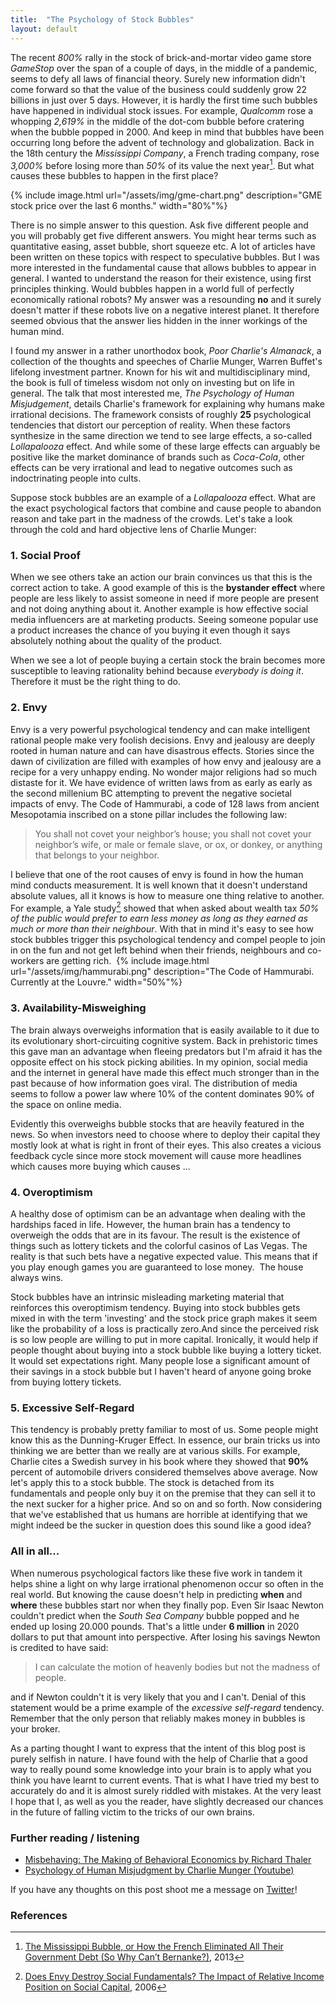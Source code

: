 ```yaml
---
title:  "The Psychology of Stock Bubbles"
layout: default
---
```



The recent *800%* rally in the stock of brick-and-mortar video game store *GameStop* over the span of a couple of days, in the middle of a pandemic, seems to defy all laws of financial theory. Surely new information didn't come forward so that the value of the business could suddenly grow 22 billions in just over 5 days. However, it is hardly the first time such bubbles have happened in individual stock issues. For example, *Qualcomm* rose a whopping *2,619%* in the middle of the dot-com bubble before cratering when the bubble popped in 2000. And keep in mind that bubbles have been occurring long before the advent of technology and globalization. Back in the 18th century the *Mississippi Company*, a French trading company, rose *3,000%* before losing more than *50%* of its value the next year[^missisippi]. But what causes these bubbles to happen in the first place? 

{% include image.html url="/assets/img/gme-chart.png" description="GME stock price over the last 6 months."  width="80%"%}

There is no simple answer to this question. Ask five different people and you will probably get five different answers. You might hear terms such as quantitative easing, asset bubble, short squeeze etc. A lot of articles have been written on these topics with respect to speculative bubbles. But I was more interested in the fundamental cause that allows bubbles to appear in general. I wanted to understand the reason for their existence, using first principles thinking. Would bubbles happen in a world full of perfectly economically rational robots? My answer was a resounding **no** and it surely doesn't matter if these robots live on a negative interest planet. It therefore seemed obvious that the answer lies hidden in the inner workings of the human mind. 

I found my answer in a rather unorthodox book, *Poor Charlie's Almanack*, a collection of the thoughts and speeches of Charlie Munger, Warren Buffet's lifelong investment partner. Known for his wit and multidisciplinary mind, the book is full of timeless wisdom not only on investing but on life in general. The talk that most interested me, *The Psychology of Human Misjudgement*, details Charlie's framework for explaining why humans make irrational decisions. The framework consists of roughly **25** psychological tendencies that distort our perception of reality. When these factors synthesize in the same direction we tend to see large effects, a so-called *Lollapalooza* effect. And while some of these large effects can arguably be positive like the market dominance of brands such as *Coca-Cola*, other effects can be very irrational and lead to negative outcomes such as indoctrinating people into cults.  

Suppose stock bubbles are an example of a *Lollapalooza* effect. What are the exact psychological factors that combine and cause people to abandon reason and take part in the madness of the crowds. Let's take a look through the cold and hard objective lens of Charlie Munger:

### 1. Social Proof    
When we see others take an action our brain convinces us that this is the correct action to take. A good example of this is the **bystander effect** where people are less likely to assist someone in need if more people are present and not doing anything about it. Another example is how effective social media influencers are at marketing products. Seeing someone popular use a product increases the chance of you buying it even though it says absolutely nothing about the quality of the product.

When we see a lot of people buying a certain stock the brain becomes more susceptible to leaving rationality behind because *everybody is doing it*. Therefore it must be the right thing to do. 

### 2. Envy
Envy is a very powerful psychological tendency and can make intelligent rational people make very foolish decisions. Envy and jealousy are deeply rooted in human nature and can have disastrous effects. Stories since the dawn of civilization are filled with examples of how envy and jealousy are a recipe for a very unhappy ending. No wonder major religions had so much distaste for it. We have evidence of written laws from as early as early as the second millenium BC attempting to prevent the negative societal impacts of envy. The Code of Hammurabi, a code of 128 laws from ancient Mesopotamia inscribed on a stone pillar includes the following law: 

>You shall not covet your neighbor’s house; you shall not covet your neighbor’s wife, or male or female slave, or ox, or donkey, or anything that belongs to your neighbor.

I believe that one of the root causes of envy is found in how the human mind conducts measurement. It is well known that it doesn't understand absolute values, all it knows is how to measure one thing relative to another. For example, a Yale study[^income] showed that when asked about wealth tax *50% of the public would prefer to earn less money as long as they earned as much or more than their neighbour*. With that in mind it's easy to see how stock bubbles trigger this psychological tendency and compel people to join in on the fun and not get left behind when their friends, neighbours and co-workers are getting rich. 
{% include image.html url="/assets/img/hammurabi.png" description="The Code of Hammurabi. Currently at the Louvre." width="50%"%}

### 3. Availability-Misweighing
The brain always overweighs information that is easily available to it due to its evolutionary short-circuiting cognitive system. Back in prehistoric times this gave man an advantage when fleeing predators but I'm afraid it has the opposite effect on his stock picking abilities. In my opinion, social media and the internet in general have made this effect much stronger than in the past because of how information goes viral. The distribution of media seems to follow a power law where 10% of the content dominates 90% of the space on online media.    

Evidently this overweighs bubble stocks that are heavily featured in the news. So when investors need to choose where to deploy their capital they mostly look at what is right in front of their eyes. This also creates a vicious feedback cycle since more stock movement will cause more headlines which causes more buying which causes ...

### 4. Overoptimism
A healthy dose of optimism can be an advantage when dealing with the hardships faced in life. However, the human brain has a tendency to overweigh the odds that are in its favour. The result is the existence of things such as lottery tickets and the colorful casinos of Las Vegas. The reality is that such bets have a negative expected value. This means that if you play enough games you are guaranteed to lose money.  The house always wins.


Stock bubbles have an intrinsic misleading marketing material that reinforces this overoptimism tendency. Buying into stock bubbles gets mixed in with the term 'investing' and the stock price graph makes it seem like the probability of a loss is practically zero.And since the perceived risk is so low people are willing to put in more capital. Ironically, it would help if people thought about buying into a stock bubble like buying a lottery ticket. It would set expectations right. Many people lose a significant amount of their savings in a stock bubble but I haven't heard of anyone going broke from buying lottery tickets. 


### 5. Excessive Self-Regard
This tendency is probably pretty familiar to most of us. Some people might know this as the Dunning-Kruger Effect. In essence, our brain tricks us into thinking we are better than we really are at various skills. For example, Charlie cites a Swedish survey in his book where they showed that **90%** percent of automobile drivers considered themselves above average.
Now let's apply this to a stock bubble. The stock is detached from its fundamentals and people only buy it on the premise that they can sell it to the next sucker for a higher price. And so on and so forth. Now considering that we've established that us humans are horrible at identifying that we might indeed be the sucker in question does this sound like a good idea? 

### All in all...
When numerous psychological factors like these five work in tandem it helps shine a light on why large irrational phenomenon occur so often in the real world. But knowing the cause doesn't help in predicting **when** and **where** these bubbles start nor when they finally pop. Even Sir Isaac Newton couldn't predict when the *South Sea Company* bubble popped and he ended up losing 20.000 pounds. That's a little under **6 million** in 2020 dollars to put that amount into perspective. After losing his savings Newton is credited to have said: 
>I can calculate the motion of heavenly bodies but not the madness of people.

and if Newton couldn't it is very likely that you and I can't. Denial of this statement would be a prime example of the *excessive self-regard* tendency. Remember that the only person that reliably makes money in bubbles is your broker. 

As a parting thought I want to express that the intent of this blog post is purely selfish in nature. I have found with the help of Charlie that a good way to really pound some knowledge into your brain is to apply what you think you have learnt to current events. That is what I have tried my best to accurately do and it is almost surely riddled with mistakes. At the very least I hope that I, as well as you the reader, have slightly decreased our chances in the future of falling victim to the tricks of our own brains.

### Further reading / listening
* [Misbehaving: The Making of Behavioral Economics by Richard Thaler](https://www.amazon.com/Misbehaving-Behavioral-Economics-Richard-Thaler-ebook/dp/B00NUB4GFQ/)
* [Psychology of Human Misjudgment by Charlie Munger (Youtube)](https://www.youtube.com/watch?v=pqzcCfUglws&amp%3Bfeature=youtu.be&ab_channel=BuffettMungerWisdom)

If you have any thoughts on this post shoot me a message on [Twitter](https://twitter.com/halldorb)!

### References 

[^income]:[Does Envy Destroy Social Fundamentals? The Impact of Relative Income Position on Social Capital](https://papers.ssrn.com/sol3/papers.cfm?abstract_id=1127015), 2006
[^missisippi]:[The Mississippi Bubble, or How the French Eliminated All Their Government Debt (So Why Can’t Bernanke?)](https://globalfinancialdata.com/the-mississippi-bubble-or-how-the-french-eliminated-all-their-government-debt-so-why-cant-bernanke), 2013